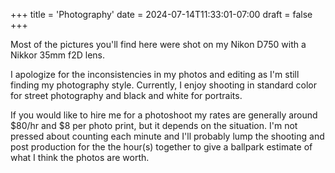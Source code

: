 +++
title = 'Photography'
date = 2024-07-14T11:33:01-07:00
draft = false
+++

Most of the pictures you'll find here were shot on my Nikon D750 with a Nikkor 35mm f2D lens.

I apologize for the inconsistencies in my photos and editing as I'm still finding my photography style. Currently, I enjoy shooting in standard color for street photography and black and white for portraits. 

If you would like to hire me for a photoshoot my rates are generally around $80/hr and $8 per photo print, but it depends on the situation. I'm not pressed about counting each minute and I'll probably lump the shooting and post production for the the hour(s) together to give a ballpark estimate of what I think the photos are worth. 